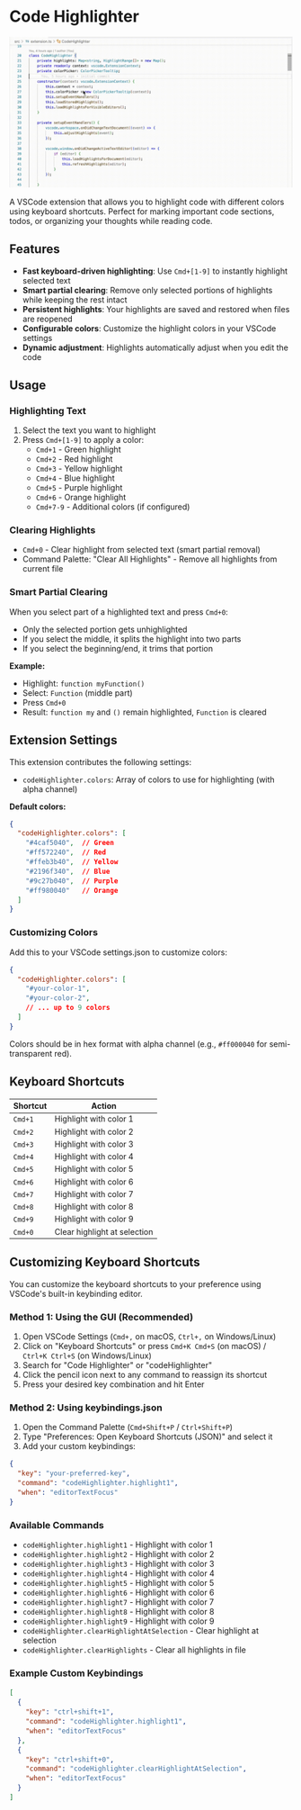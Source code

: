 # Code Highlighter

![](images/screen.gif)

A VSCode extension that allows you to highlight code with different colors using keyboard shortcuts. Perfect for marking important code sections, todos, or organizing your thoughts while reading code.

## Features

- **Fast keyboard-driven highlighting**: Use `Cmd+[1-9]` to instantly highlight selected text
- **Smart partial clearing**: Remove only selected portions of highlights while keeping the rest intact
- **Persistent highlights**: Your highlights are saved and restored when files are reopened
- **Configurable colors**: Customize the highlight colors in your VSCode settings
- **Dynamic adjustment**: Highlights automatically adjust when you edit the code

## Usage

### Highlighting Text
1. Select the text you want to highlight
2. Press `Cmd+[1-9]` to apply a color:
   - `Cmd+1` - Green highlight
   - `Cmd+2` - Red highlight  
   - `Cmd+3` - Yellow highlight
   - `Cmd+4` - Blue highlight
   - `Cmd+5` - Purple highlight
   - `Cmd+6` - Orange highlight
   - `Cmd+7-9` - Additional colors (if configured)

### Clearing Highlights
- `Cmd+0` - Clear highlight from selected text (smart partial removal)
- Command Palette: "Clear All Highlights" - Remove all highlights from current file

### Smart Partial Clearing
When you select part of a highlighted text and press `Cmd+0`:
- Only the selected portion gets unhighlighted
- If you select the middle, it splits the highlight into two parts
- If you select the beginning/end, it trims that portion

**Example:**
- Highlight: `function myFunction()`
- Select: `Function` (middle part)
- Press `Cmd+0`
- Result: `function my` and `()` remain highlighted, `Function` is cleared

## Extension Settings

This extension contributes the following settings:

* `codeHighlighter.colors`: Array of colors to use for highlighting (with alpha channel)

**Default colors:**
```json
{
  "codeHighlighter.colors": [
    "#4caf5040",  // Green
    "#ff572240",  // Red
    "#ffeb3b40",  // Yellow
    "#2196f340",  // Blue
    "#9c27b040",  // Purple
    "#ff980040"   // Orange
  ]
}
```

### Customizing Colors
Add this to your VSCode settings.json to customize colors:
```json
{
  "codeHighlighter.colors": [
    "#your-color-1",
    "#your-color-2",
    // ... up to 9 colors
  ]
}
```

Colors should be in hex format with alpha channel (e.g., `#ff000040` for semi-transparent red).

## Keyboard Shortcuts

| Shortcut | Action |
|----------|--------|
| `Cmd+1` | Highlight with color 1 |
| `Cmd+2` | Highlight with color 2 |
| `Cmd+3` | Highlight with color 3 |
| `Cmd+4` | Highlight with color 4 |
| `Cmd+5` | Highlight with color 5 |
| `Cmd+6` | Highlight with color 6 |
| `Cmd+7` | Highlight with color 7 |
| `Cmd+8` | Highlight with color 8 |
| `Cmd+9` | Highlight with color 9 |
| `Cmd+0` | Clear highlight at selection |

## Customizing Keyboard Shortcuts

You can customize the keyboard shortcuts to your preference using VSCode's built-in keybinding editor.

### Method 1: Using the GUI (Recommended)
1. Open VSCode Settings (`Cmd+,` on macOS, `Ctrl+,` on Windows/Linux)
2. Click on "Keyboard Shortcuts" or press `Cmd+K Cmd+S` (on macOS) / `Ctrl+K Ctrl+S` (on Windows/Linux)
3. Search for "Code Highlighter" or "codeHighlighter"
4. Click the pencil icon next to any command to reassign its shortcut
5. Press your desired key combination and hit Enter

### Method 2: Using keybindings.json
1. Open the Command Palette (`Cmd+Shift+P` / `Ctrl+Shift+P`)
2. Type "Preferences: Open Keyboard Shortcuts (JSON)" and select it
3. Add your custom keybindings:

```json
{
  "key": "your-preferred-key",
  "command": "codeHighlighter.highlight1",
  "when": "editorTextFocus"
}
```

### Available Commands
- `codeHighlighter.highlight1` - Highlight with color 1
- `codeHighlighter.highlight2` - Highlight with color 2
- `codeHighlighter.highlight3` - Highlight with color 3
- `codeHighlighter.highlight4` - Highlight with color 4
- `codeHighlighter.highlight5` - Highlight with color 5
- `codeHighlighter.highlight6` - Highlight with color 6
- `codeHighlighter.highlight7` - Highlight with color 7
- `codeHighlighter.highlight8` - Highlight with color 8
- `codeHighlighter.highlight9` - Highlight with color 9
- `codeHighlighter.clearHighlightAtSelection` - Clear highlight at selection
- `codeHighlighter.clearHighlights` - Clear all highlights in file

### Example Custom Keybindings
```json
[
  {
    "key": "ctrl+shift+1",
    "command": "codeHighlighter.highlight1",
    "when": "editorTextFocus"
  },
  {
    "key": "ctrl+shift+0",
    "command": "codeHighlighter.clearHighlightAtSelection", 
    "when": "editorTextFocus"
  }
]
```